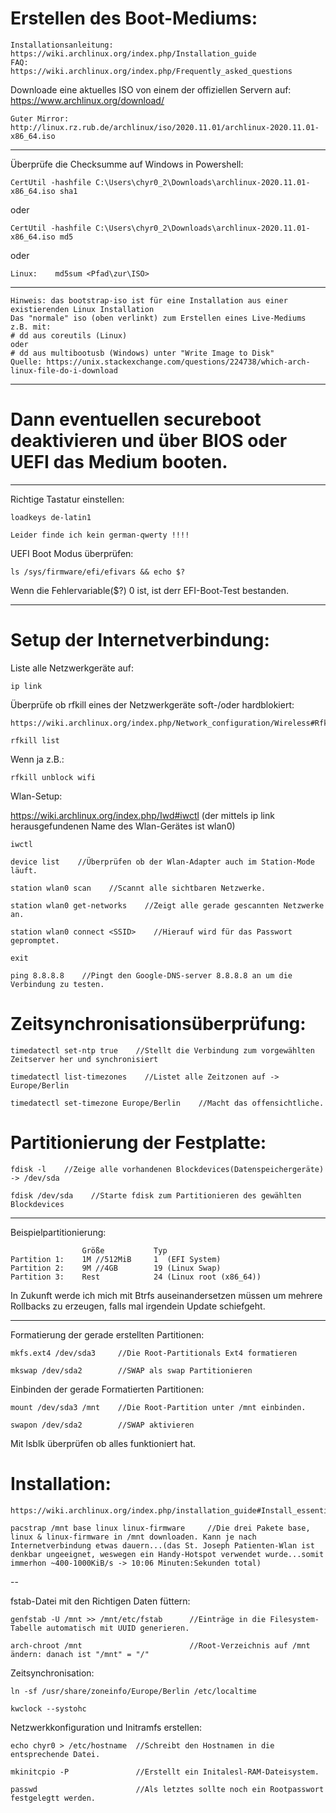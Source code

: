 # Erstellen des Boot-Mediums:

    Installationsanleitung:
    https://wiki.archlinux.org/index.php/Installation_guide
    FAQ:
    https://wiki.archlinux.org/index.php/Frequently_asked_questions
    
Downloade eine aktuelles ISO von einem der offiziellen Servern auf:
https://www.archlinux.org/download/

    Guter Mirror: http://linux.rz.rub.de/archlinux/iso/2020.11.01/archlinux-2020.11.01-x86_64.iso

----

Überprüfe die Checksumme auf Windows in Powershell:

    CertUtil -hashfile C:\Users\chyr0_2\Downloads\archlinux-2020.11.01-x86_64.iso sha1

oder

    CertUtil -hashfile C:\Users\chyr0_2\Downloads\archlinux-2020.11.01-x86_64.iso md5

oder

    Linux:    md5sum <Pfad\zur\ISO>

---- 

    Hinweis: das bootstrap-iso ist für eine Installation aus einer existierenden Linux Installation
    Das "normale" iso (oben verlinkt) zum Erstellen eines Live-Mediums z.B. mit:
    # dd aus coreutils (Linux)
    oder 
    # dd aus multibootusb (Windows) unter "Write Image to Disk"
    Quelle: https://unix.stackexchange.com/questions/224738/which-arch-linux-file-do-i-download

----

# Dann eventuellen secureboot deaktivieren und über BIOS oder UEFI das Medium booten.

----

Richtige Tastatur einstellen:

    loadkeys de-latin1
    
    Leider finde ich kein german-qwerty !!!!

UEFI Boot Modus überprüfen:

    ls /sys/firmware/efi/efivars && echo $?
    
Wenn die Fehlervariable($?) 0 ist, ist derr EFI-Boot-Test bestanden.
    
----

# Setup der Internetverbindung:

Liste alle Netzwerkgeräte auf:

    ip link

Überprüfe ob rfkill eines der Netzwerkgeräte soft-/oder hardblokiert:
    
    https://wiki.archlinux.org/index.php/Network_configuration/Wireless#Rfkill_caveat

    rfkill list
    
Wenn ja z.B.:
    
    rfkill unblock wifi
    
 Wlan-Setup:
 
https://wiki.archlinux.org/index.php/Iwd#iwctl 
(der mittels ip link herausgefundenen Name des Wlan-Gerätes ist wlan0)
     
    iwctl
    
    device list    //Überprüfen ob der Wlan-Adapter auch im Station-Mode läuft.
    
    station wlan0 scan    //Scannt alle sichtbaren Netzwerke.
    
    station wlan0 get-networks    //Zeigt alle gerade gescannten Netzwerke an.
    
    station wlan0 connect <SSID>    //Hierauf wird für das Passwort gepromptet.
    
    exit
    
    ping 8.8.8.8    //Pingt den Google-DNS-server 8.8.8.8 an um die Verbindung zu testen.
    
# Zeitsynchronisationsüberprüfung:

    timedatectl set-ntp true    //Stellt die Verbindung zum vorgewählten Zeitserver her und synchronisiert
    
    timedatectl list-timezones    //Listet alle Zeitzonen auf -> Europe/Berlin
    
    timedatectl set-timezone Europe/Berlin    //Macht das offensichtliche.

# Partitionierung der Festplatte:

    fdisk -l    //Zeige alle vorhandenen Blockdevices(Datenspeichergeräte) -> /dev/sda
    
    fdisk /dev/sda    //Starte fdisk zum Partitionieren des gewählten Blockdevices
    
    
----
Beispielpartitionierung:
    
                    Größe           Typ
    Partition 1:    1M //512MiB     1  (EFI System)
    Partition 2:    9M //4GB        19 (Linux Swap)
    Partition 3:    Rest            24 (Linux root (x86_64))
    
In Zukunft werde ich mich mit Btrfs auseinandersetzen müssen um mehrere Rollbacks zu erzeugen, falls mal irgendein Update schiefgeht.

----    
    
Formatierung der gerade erstellten Partitionen:

    mkfs.ext4 /dev/sda3     //Die Root-Partitionals Ext4 formatieren
    
    mkswap /dev/sda2        //SWAP als swap Partitionieren
    
Einbinden der gerade Formatierten Partitionen:

    mount /dev/sda3 /mnt    //Die Root-Partition unter /mnt einbinden.
    
    swapon /dev/sda2        //SWAP aktivieren
    
Mit lsblk überprüfen ob  alles funktioniert hat.
    
    
# Installation:

    https://wiki.archlinux.org/index.php/installation_guide#Install_essential_packages
    
    pacstrap /mnt base linux linux-firmware     //Die drei Pakete base, linux & linux-firmware in /mnt downloaden. Kann je nach Internetverbindung etwas dauern...(das St. Joseph Patienten-Wlan ist denkbar ungeeignet, weswegen ein Handy-Hotspot verwendet wurde...somit immerhon ~400-1000KiB/s -> 10:06 Minuten:Sekunden total)

-- 

fstab-Datei mit den Richtigen Daten füttern:

    genfstab -U /mnt >> /mnt/etc/fstab      //Einträge in die Filesystem-Tabelle automatisch mit UUID generieren.

    arch-chroot /mnt                        //Root-Verzeichnis auf /mnt ändern: danach ist "/mnt" = "/"

Zeitsynchronisation:

    ln -sf /usr/share/zoneinfo/Europe/Berlin /etc/localtime

    kwclock --systohc  


Netzwerkkonfiguration und Initramfs erstellen:

    echo chyr0 > /etc/hostname  //Schreibt den Hostnamen in die entsprechende Datei.

    mkinitcpio -P               //Erstellt ein Initalesl-RAM-Dateisystem.
    
    passwd                      //Als letztes sollte noch ein Rootpasswort festgelegtt werden.










